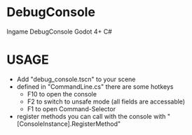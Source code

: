 # DebugConsole
Ingame DebugConsole Godot 4+ C#

# USAGE

- Add "debug_console.tscn" to your scene
- defined in "CommandLine.cs" there are some hotkeys
	- F10 to open the console
	- F2 to switch to unsafe mode (all fields are accessable)
	- F1 to open Command-Selector
- register methods you can call with the console with "[ConsoleInstance].RegisterMethod"


